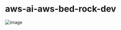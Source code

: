 # aws-ai-aws-bed-rock-dev
![image](https://github.com/user-attachments/assets/d1301495-e8cb-4a2a-9b81-a3367d80ae55)
